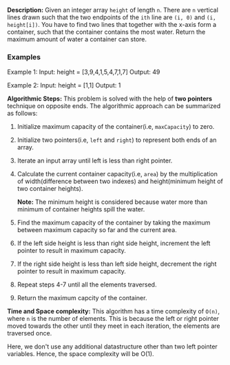 **Description:**
Given an integer array `height` of length `n`. There are `n` vertical lines drawn such that the two endpoints of the `ith` line are `(i, 0)` and `(i, height[i])`. You have to find two lines that together with the x-axis form a container, such that the container contains the most water. Return the maximum amount of water a container can store.

### Examples
Example 1:
Input: height = [3,9,4,1,5,4,7,1,7]
Output: 49

Example 2:
Input: height = [1,1]
Output: 1

**Algorithmic Steps:**
This problem is solved with the help of **two pointers** technique on opposite ends. The algorithmic approach can be summarized as follows:

1. Initialize maximum capacity of the container(i.e, `maxCapacity`) to zero.

2. Initialize two pointers(i.e, `left` and `right`) to represent both ends of an array.

3. Iterate an input array until left is less than right pointer.

4. Calculate the current container capacity(i.e, `area`) by the multiplication of width(difference between two indexes) and height(minimum height of two container heights).

    **Note:** The minimum height is considered because water more than minimum of container heights spill the water.

5. Find the maximum capacity of the container by taking the maximum between maximum capacity so far and the current area.

6. If the left side height is less than right side height, increment the left pointer to result in maximum capacity.

7. If the right side height is less than left side height, decrement the right pointer to result in maximum capacity.

8. Repeat steps 4-7 until all the elements traversed.

9. Return the maximum capcity of the container.

**Time and Space complexity:**
This algorithm has a time complexity of `O(n)`, where `n` is the number of elements. This is because the left or right pointer moved towards the other until they meet in each iteration, the elements are traversed once. 

Here, we don't use any additional datastructure other than two left pointer variables. Hence, the space complexity will be O(1).